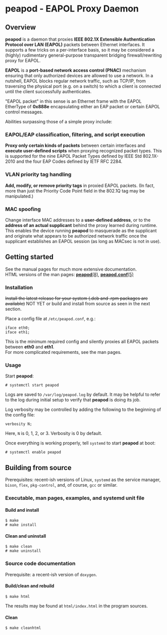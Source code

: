 # peapod - EAPOL Proxy Daemon
## Overview
**peapod** is a daemon that proxies **IEEE 802.1X Extensible Authentication Protocol over LAN (EAPOL)** packets between Ethernet interfaces. It supports a few tricks on a per-interface basis, so it may be considered a (highly) rudimentary general-purpose transparent bridging
firewall/rewriting proxy for EAPOL.

**EAPOL** is a **port-based network access control (PNAC)** mechanism ensuring that only authorized devices are allowed to use a network. In a nutshell, EAPOL blocks regular network traffic, such as TCP/IP, from traversing the physical port (e.g. on a switch) to which a client is connected until the client successfully authenticates.

"EAPOL packet" in this sense is an Ethernet frame with the EAPOL EtherType of **0x888e** encapsulating either an EAP packet or certain EAPOL control messages.

Abilities surpassing those of a simple proxy include:

### EAPOL/EAP classification, filtering, and script execution
**Proxy only certain kinds of packets** between certain interfaces and **execute user-defined scripts** when proxying recognized packet types. This is supported for the nine EAPOL Packet Types defined by IEEE Std 802.1X-2010 and the four EAP Codes defined by IETF RFC 2284.
### VLAN priority tag handling
**Add, modify, or remove priority tags** in proxied EAPOL packets. (In fact, more than just the Priority Code Point field in the 802.1Q tag may be manipulated.)
### MAC spoofing
Change interface MAC addresses to a **user-defined address**, or to the **address of an actual supplicant** behind the proxy learned during runtime. This enables the device running **peapod** to masquerade as the supplicant and originate what appears to be authorized network traffic once the supplicant establishes an EAPOL session (as long as MACsec is not in use).

## Getting started
See the manual pages for much more extensive documentation.  
HTML versions of the man pages: [**peapod**(8)](http://htmlpreview.github.io/?https://github.com/kangtastic/peapod/blob/master/doc/peapod.8.html), [**peapod.conf**(5)](http://htmlpreview.github.io/?https://github.com/kangtastic/peapod/blob/master/doc/peapod.conf.5.html)
### Installation
~~Install the latest release for your system (.deb and .rpm packages are available)~~ NOT YET or build and install from source as seen in the next section.

Place a config file at `/etc/peapod.conf`, e.g.:

    iface eth0;
    iface eth1;

This is the minimum required config and silently proxies all EAPOL packets between **eth0** and **eth1**.  
For more complicated requirements, see the man pages.

### Usage
Start **peapod**:

    # systemctl start peapod

Logs are saved to `/var/log/peapod.log` by default. It may be helpful to refer to the log during initial setup to verify that **peapod** is doing its job.

Log verbosity may be controlled by adding the following to the beginning of the config file:

    verbosity N;

Here, `N` is 0, 1, 2, or 3. Verbosity is 0 by default.

Once everything is working properly, tell `systemd` to start **peapod** at boot:

    # systemctl enable peapod

## Building from source
Prerequisites: recent-ish versions of Linux, `systemd` as the service manager, `bison`, `flex`, `pkg-control`, and, of course, `gcc` or similar.

### Executable, man pages, examples, and systemd unit file
#### Build and install

    $ make
    # make install

#### Clean and uninstall

    $ make clean
    # make uninstall

### Source code documentation
Prerequisite: a recent-ish version of `doxygen`.

#### Build/clean and rebuild

    $ make html

The results may be found at `html/index.html` in the program sources.

#### Clean

    $ make cleanhtml
